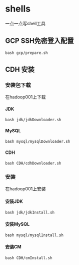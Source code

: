 # shells

一点一点写shell工具

## GCP SSH免密登入配置

`bash gcp/prepare.sh`

## CDH 安装

### 安装包下载

在hadoop001上下载

#### JDK

`bash jdk/jdkDownloader.sh`

#### MySQL

`bash mysql/mysqlDownloader.sh`

#### CDH

`bash CDH/cdhDownloader.sh`

### 安装

在hadoop001上安装

#### 安装JDK

`bash jdk/jdkInstall.sh`

#### 安装MySQL

`bash mysql/mysqlInstall.sh`

#### 安装CM

`bash CDH/cmInstall.sh`

